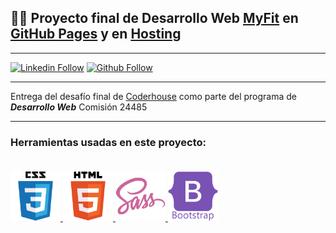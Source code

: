 ## 👨‍💻 Proyecto final de Desarrollo Web [MyFit][source] en [GitHub Pages][web] y en [Hosting][web2]

---

[![Linkedin Follow](https://img.shields.io/badge/LinkedIn-0077B5?style=for-the-badge&logo=linkedin&logoColor=white)](https://www.linkedin.com/in/nicolasmachicado/) [![Github Follow](https://img.shields.io/badge/GitHub-100000?style=for-the-badge&logo=github&logoColor=white)](https://github.com/niconsm16)

---

Entrega del desafío final de <a href="https://www.coderhouse.com/" alt="Coderhouse">Coderhouse</a> como parte del programa de <b><i>Desarrollo Web</i></b> Comisión 24485
 
---

### Herramientas usadas en este proyecto:<br><br>

 <a href="https://www.w3schools.com/css/" target="_blank" rel="noreferrer"> <img src="https://raw.githubusercontent.com/devicons/devicon/master/icons/css3/css3-original-wordmark.svg" alt="css3" width="80" height="80"/> </a> <a href="https://www.w3.org/html/" target="_blank" rel="noreferrer"> <img src="https://raw.githubusercontent.com/devicons/devicon/master/icons/html5/html5-original-wordmark.svg" alt="html5" width="80" height="80"/> </a> <a href="https://sass-lang.com" target="_blank" rel="noreferrer"> <img src="https://raw.githubusercontent.com/devicons/devicon/master/icons/sass/sass-original.svg" alt="sass" width="80" height="80"/> </a>  <a href="https://getbootstrap.com" target="_blank" rel="noreferrer"> <img src="https://raw.githubusercontent.com/devicons/devicon/master/icons/bootstrap/bootstrap-plain-wordmark.svg" alt="bootstrap" width="80" height="80"/> </a>

<!-- Links -->
[source]: https://github.com/niconsm16/Myfit-Machicado
[web]: https://niconsm16.github.io/Myfit-Machicado/index.html/
[web2]: https://myfitgym2022.000webhostapp.com/
